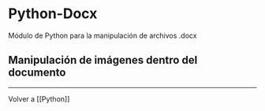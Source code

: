 # Python-Docx
Módulo de Python para la manipulación de archivos .docx

## Manipulación de imágenes dentro del documento


---
Volver a [[Python]]